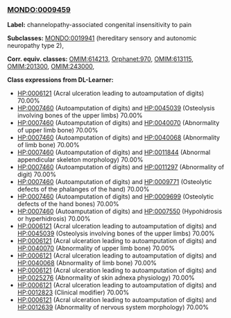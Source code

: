 
### [MONDO:0009459](http://purl.obolibrary.org/obo/MONDO_0009459)
**Label:** channelopathy-associated congenital insensitivity to pain

**Subclasses:** [MONDO:0019941](http://purl.obolibrary.org/obo/MONDO_0019941) (hereditary sensory and autonomic neuropathy type 2), 

**Corr. equiv. classes:** [OMIM:614213](http://purl.obolibrary.org/obo/OMIM_614213), [Orphanet:970](http://www.orpha.net/ORDO/Orphanet_970), [OMIM:613115](http://purl.obolibrary.org/obo/OMIM_613115), [OMIM:201300](http://purl.obolibrary.org/obo/OMIM_201300), [OMIM:243000](http://purl.obolibrary.org/obo/OMIM_243000), 

**Class expressions from DL-Learner:**

- [HP:0006121](http://purl.obolibrary.org/obo/HP_0006121) (Acral ulceration leading to autoamputation of digits) 70.00%
- [HP:0007460](http://purl.obolibrary.org/obo/HP_0007460) (Autoamputation of digits) and [HP:0045039](http://purl.obolibrary.org/obo/HP_0045039) (Osteolysis involving bones of the upper limbs) 70.00%
- [HP:0007460](http://purl.obolibrary.org/obo/HP_0007460) (Autoamputation of digits) and [HP:0040070](http://purl.obolibrary.org/obo/HP_0040070) (Abnormality of upper limb bone) 70.00%
- [HP:0007460](http://purl.obolibrary.org/obo/HP_0007460) (Autoamputation of digits) and [HP:0040068](http://purl.obolibrary.org/obo/HP_0040068) (Abnormality of limb bone) 70.00%
- [HP:0007460](http://purl.obolibrary.org/obo/HP_0007460) (Autoamputation of digits) and [HP:0011844](http://purl.obolibrary.org/obo/HP_0011844) (Abnormal appendicular skeleton morphology) 70.00%
- [HP:0007460](http://purl.obolibrary.org/obo/HP_0007460) (Autoamputation of digits) and [HP:0011297](http://purl.obolibrary.org/obo/HP_0011297) (Abnormality of digit) 70.00%
- [HP:0007460](http://purl.obolibrary.org/obo/HP_0007460) (Autoamputation of digits) and [HP:0009771](http://purl.obolibrary.org/obo/HP_0009771) (Osteolytic defects of the phalanges of the hand) 70.00%
- [HP:0007460](http://purl.obolibrary.org/obo/HP_0007460) (Autoamputation of digits) and [HP:0009699](http://purl.obolibrary.org/obo/HP_0009699) (Osteolytic defects of the hand bones) 70.00%
- [HP:0007460](http://purl.obolibrary.org/obo/HP_0007460) (Autoamputation of digits) and [HP:0007550](http://purl.obolibrary.org/obo/HP_0007550) (Hypohidrosis or hyperhidrosis) 70.00%
- [HP:0006121](http://purl.obolibrary.org/obo/HP_0006121) (Acral ulceration leading to autoamputation of digits) and [HP:0045039](http://purl.obolibrary.org/obo/HP_0045039) (Osteolysis involving bones of the upper limbs) 70.00%
- [HP:0006121](http://purl.obolibrary.org/obo/HP_0006121) (Acral ulceration leading to autoamputation of digits) and [HP:0040070](http://purl.obolibrary.org/obo/HP_0040070) (Abnormality of upper limb bone) 70.00%
- [HP:0006121](http://purl.obolibrary.org/obo/HP_0006121) (Acral ulceration leading to autoamputation of digits) and [HP:0040068](http://purl.obolibrary.org/obo/HP_0040068) (Abnormality of limb bone) 70.00%
- [HP:0006121](http://purl.obolibrary.org/obo/HP_0006121) (Acral ulceration leading to autoamputation of digits) and [HP:0025276](http://purl.obolibrary.org/obo/HP_0025276) (Abnormality of skin adnexa physiology) 70.00%
- [HP:0006121](http://purl.obolibrary.org/obo/HP_0006121) (Acral ulceration leading to autoamputation of digits) and [HP:0012823](http://purl.obolibrary.org/obo/HP_0012823) (Clinical modifier) 70.00%
- [HP:0006121](http://purl.obolibrary.org/obo/HP_0006121) (Acral ulceration leading to autoamputation of digits) and [HP:0012639](http://purl.obolibrary.org/obo/HP_0012639) (Abnormality of nervous system morphology) 70.00%


